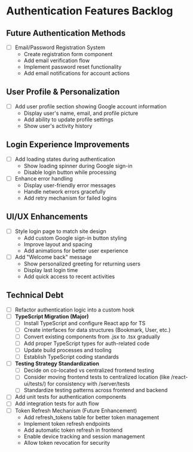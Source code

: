 # Authentication Features Backlog

## Future Authentication Methods
- [ ] Email/Password Registration System
  - Create registration form component
  - Add email verification flow
  - Implement password reset functionality
  - Add email notifications for account actions

## User Profile & Personalization
- [ ] Add user profile section showing Google account information
  - Display user's name, email, and profile picture
  - Add ability to update profile settings
  - Show user's activity history

## Login Experience Improvements
- [ ] Add loading states during authentication
  - Show loading spinner during Google sign-in
  - Disable login button while processing
- [ ] Enhance error handling
  - Display user-friendly error messages
  - Handle network errors gracefully
  - Add retry mechanism for failed logins

## UI/UX Enhancements
- [ ] Style login page to match site design
  - Add custom Google sign-in button styling
  - Improve layout and spacing
  - Add animations for better user experience
- [ ] Add "Welcome back" message
  - Show personalized greeting for returning users
  - Display last login time
  - Add quick access to recent activities

## Technical Debt
- [ ] Refactor authentication logic into a custom hook
- [ ] **TypeScript Migration (Major)**
  - [ ] Install TypeScript and configure React app for TS
  - [ ] Create interfaces for data structures (Bookmark, User, etc.)  
  - [ ] Convert existing components from .jsx to .tsx gradually
  - [ ] Add proper TypeScript types for auth-related code
  - [ ] Update build processes and tooling
  - [ ] Establish TypeScript coding standards
- [ ] **Testing Strategy Standardization**
  - [ ] Decide on co-located vs centralized frontend testing
  - [ ] Consider moving frontend tests to centralized location (like /react-ui/tests/) for consistency with /server/tests
  - [ ] Standardize testing patterns across frontend and backend
- [ ] Add unit tests for authentication components
- [ ] Add integration tests for auth flow
- [ ] Token Refresh Mechanism (Future Enhancement)
  - Add refresh_tokens table for better token management
  - Implement token refresh endpoints
  - Add automatic token refresh in frontend
  - Enable device tracking and session management
  - Allow token revocation for security